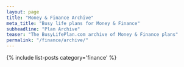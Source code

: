 ```yaml
---
layout: page
title: "Money & Finance Archive"
meta_title: "Busy life plans for Money & Finance"
subheadline: "Plan Archive"
teaser: "The BusyLifePlan.com archive of Money & Finance plans"
permalink: "/finance/archive/"
---
```

{% include list-posts category='finance' %}
